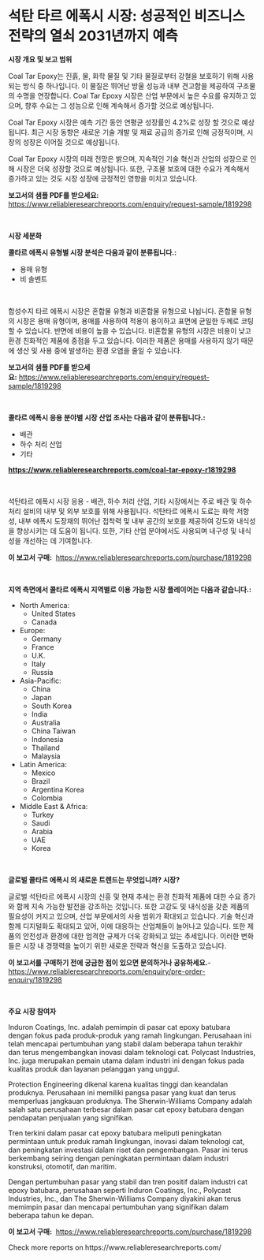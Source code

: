 <p><h1>석탄 타르 에폭시 시장: 성공적인 비즈니스 전략의 열쇠 2031년까지 예측</h1></p><p><strong>시장 개요 및 보고 범위</strong></p>
<p><p>Coal Tar Epoxy는 진흙, 물, 화학 물질 및 기타 물질로부터 강철을 보호하기 위해 사용되는 방식 중 하나입니다. 이 물질은 뛰어난 방울 성능과 내부 견고함을 제공하여 구조물의 수명을 연장합니다. Coal Tar Epoxy 시장은 산업 부문에서 높은 수요를 유지하고 있으며, 향후 수요는 그 성능으로 인해 계속해서 증가할 것으로 예상됩니다.</p><p>Coal Tar Epoxy 시장은 예측 기간 동안 연평균 성장률인 4.2%로 성장 할 것으로 예상됩니다. 최근 시장 동향은 새로운 기술 개발 및 재료 공급의 증가로 인해 긍정적이며, 시장의 성장은 이어질 것으로 예상됩니다.</p><p>Coal Tar Epoxy 시장의 미래 전망은 밝으며, 지속적인 기술 혁신과 산업의 성장으로 인해 시장은 더욱 성장할 것으로 예상됩니다. 또한, 구조물 보호에 대한 수요가 계속해서 증가하고 있는 것도 시장 성장에 긍정적인 영향을 미치고 있습니다.</p></p>
<p><strong>보고서의 샘플 PDF를 받으세요:</strong> <a href="https://www.reliableresearchreports.com/enquiry/request-sample/1819298">https://www.reliableresearchreports.com/enquiry/request-sample/1819298</a></p>
<p>&nbsp;</p>
<p><strong>시장 세분화</strong></p>
<p><strong>콜타르 에폭시 유형별 시장 분석은 다음과 같이 분류됩니다.:</strong></p>
<p><ul><li>용매 유형</li><li>비 솔벤트</li></ul></p>
<p>&nbsp;</p>
<p><p>합성수지 타르 에폭시 시장은 혼합물 유형과 비혼합물 유형으로 나뉩니다. 혼합물 유형의 시장은 용매 유형이며, 용매를 사용하여 적용이 용이하고 표면에 균일한 두께로 코팅할 수 있습니다. 반면에 비용이 높을 수 있습니다. 비혼합물 유형의 시장은 비용이 낮고 환경 친화적인 제품에 중점을 두고 있습니다. 이러한 제품은 용매를 사용하지 않기 때문에 생산 및 사용 중에 발생하는 환경 오염을 줄일 수 있습니다.</p></p>
<p><strong>보고서의 샘플 PDF를 받으세요:</strong>&nbsp;<a href="https://www.reliableresearchreports.com/enquiry/request-sample/1819298">https://www.reliableresearchreports.com/enquiry/request-sample/1819298</a></p>
<p>&nbsp;</p>
<p><strong> 콜타르 에폭시 응용 분야별 시장 산업 조사는 다음과 같이 분류됩니다.:</strong></p>
<p><ul><li>배관</li><li>하수 처리 산업</li><li>기타</li></ul></p>
<p><strong><a href="https://www.reliableresearchreports.com/coal-tar-epoxy-r1819298">https://www.reliableresearchreports.com/coal-tar-epoxy-r1819298</a></strong></p>
<p>&nbsp;</p>
<p><p>석탄타르 에폭시 시장 응용 - 배관, 하수 처리 산업, 기타 시장에서는 주로 배관 및 하수 처리 설비의 내부 및 외부 보호를 위해 사용됩니다. 석탄타르 에폭시 도료는 화학 저항성, 내부 에폭시 도장재의 뛰어난 접착력 및 내부 공간의 보호를 제공하여 강도와 내식성을 향상시키는 데 도움이 됩니다. 또한, 기타 산업 분야에서도 사용되며 내구성 및 내식성을 개선하는 데 기여합니다.</p></p>
<p><strong>이 보고서 구매:</strong>&nbsp; <a href="https://www.reliableresearchreports.com/purchase/1819298">https://www.reliableresearchreports.com/purchase/1819298</a></p>
<p>&nbsp;</p>
<p><strong>지역 측면에서 콜타르 에폭시 지역별로 이용 가능한 시장 플레이어는 다음과 같습니다.:</strong></p>
<p><ul>
    <li>
        North America:
        <ul>
            <li>United States</li>
            <li>Canada</li>
        </ul>
    </li>
    <li>
        Europe:
        <ul>
            <li>Germany</li>
            <li>France</li>
            <li>U.K.</li>
            <li>Italy</li>
            <li>Russia</li>
        </ul>
    </li>
    <li>
        Asia-Pacific:
        <ul>
            <li>China</li>
            <li>Japan</li>
            <li>South Korea</li>
            <li>India</li>
            <li>Australia</li>
            <li>China Taiwan</li>
            <li>Indonesia</li>
            <li>Thailand</li>
            <li>Malaysia</li>
        </ul>
    </li>
    <li>
        Latin America:
        <ul>
            <li>Mexico</li>
            <li>Brazil</li>
            <li>Argentina Korea</li>
            <li>Colombia</li>
        </ul>
    </li>
    <li>
        Middle East & Africa:
        <ul>
            <li>Turkey</li>
            <li>Saudi</li>
            <li>Arabia</li>
            <li>UAE</li>
            <li>Korea</li>
        </ul>
    </li>
    </ul></p>
<p>&nbsp;</p>
<p><strong>글로벌 콜타르 에폭시 의 새로운 트렌드는 무엇입니까? 시장?</strong></p>
<p><p>글로벌 석탄타르 에폭시 시장의 신흥 및 현재 추세는 환경 친화적 제품에 대한 수요 증가와 함께 지속 가능한 발전을 강조하는 것입니다. 또한 고강도 및 내식성을 갖춘 제품의 필요성이 커지고 있으며, 산업 부문에서의 사용 범위가 확대되고 있습니다. 기술 혁신과 함께 디지털화도 확대되고 있어, 이에 대응하는 산업체들이 늘어나고 있습니다. 또한 제품의 안전성과 환경에 대한 엄격한 규제가 더욱 강화되고 있는 추세입니다. 이러한 변화들은 시장 내 경쟁력을 높이기 위한 새로운 전략과 혁신을 도출하고 있습니다.</p></p>
<p><strong>이 보고서를 구매하기 전에 궁금한 점이 있으면 문의하거나 공유하세요.</strong>- <a href="https://www.reliableresearchreports.com/enquiry/pre-order-enquiry/1819298">https://www.reliableresearchreports.com/enquiry/pre-order-enquiry/1819298</a></p>
<p>&nbsp;</p>
<p><strong>주요 시장 참여자</strong></p>
<p><p>Induron Coatings, Inc. adalah pemimpin di pasar cat epoxy batubara dengan fokus pada produk-produk yang ramah lingkungan. Perusahaan ini telah mencapai pertumbuhan yang stabil dalam beberapa tahun terakhir dan terus mengembangkan inovasi dalam teknologi cat. Polycast Industries, Inc. juga merupakan pemain utama dalam industri ini dengan fokus pada kualitas produk dan layanan pelanggan yang unggul.</p><p>Protection Engineering dikenal karena kualitas tinggi dan keandalan produknya. Perusahaan ini memiliki pangsa pasar yang kuat dan terus memperluas jangkauan produknya. The Sherwin-Williams Company adalah salah satu perusahaan terbesar dalam pasar cat epoxy batubara dengan pendapatan penjualan yang signifikan.</p><p>Tren terkini dalam pasar cat epoxy batubara meliputi peningkatan permintaan untuk produk ramah lingkungan, inovasi dalam teknologi cat, dan peningkatan investasi dalam riset dan pengembangan. Pasar ini terus berkembang seiring dengan peningkatan permintaan dalam industri konstruksi, otomotif, dan maritim.</p><p>Dengan pertumbuhan pasar yang stabil dan tren positif dalam industri cat epoxy batubara, perusahaan seperti Induron Coatings, Inc., Polycast Industries, Inc., dan The Sherwin-Williams Company diyakini akan terus memimpin pasar dan mencapai pertumbuhan yang signifikan dalam beberapa tahun ke depan.</p></p>
<p><strong>이 보고서 구매:</strong>&nbsp;&nbsp;<a href="https://www.reliableresearchreports.com/purchase/1819298">https://www.reliableresearchreports.com/purchase/1819298</a></p>
<p>Check more reports on https://www.reliableresearchreports.com/</p>